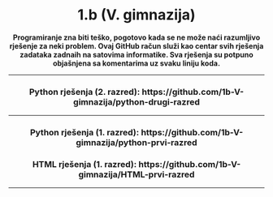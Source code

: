 <h1 align="center">1.b (V. gimnazija)</h1>

<p align="center"><b>Programiranje zna biti teško, pogotovo kada se ne može naći razumljivo rješenje za neki problem. Ovaj GitHub račun služi kao centar svih rješenja zadataka zadnaih na satovima informatike. Sva rješenja su potpuno objašnjena sa komentarima uz svaku liniju koda.</b></p>

<hr>
<h3 align="center">Python rješenja (2. razred): https://github.com/1b-V-gimnazija/python-drugi-razred</h3>
<hr>
<h3 align="center">Python rješenja (1. razred): https://github.com/1b-V-gimnazija/python-prvi-razred</h3>
<h3 align="center">HTML rješenja (1. razred): https://github.com/1b-V-gimnazija/HTML-prvi-razred</h3>
<hr>



